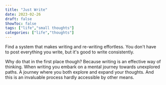 ```yaml
---
title: "Just Write"
date: 2023-02-26
draft: false
ShowToc: false
tags: ["life","small thoughts"]
categories: ["life","thoughts"]
---
```


Find a system that makes writing and re-writing effortless. 
You don't have to post everything you write,
but it's good to write consistently.

Why do that in the first place though?
Because writing is an effective way of thinking.
When writing you embark on a mental journey towards unexplored paths.
A journey where you both explore and expand your thoughts. 
And this is an invaluable process hardly accessible by other means.  

<!-- As for my system, 
currently I just use a terminal with micro editor. 
Its simple GUI offers minimal distractions
and is available within a few key strokes.     -->
